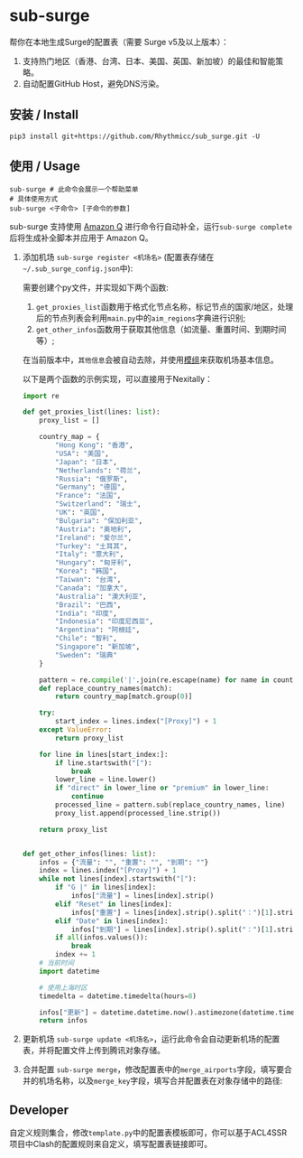 # sub-surge

帮你在本地生成Surge的配置表（需要 Surge v5及以上版本）：

1. 支持热门地区（香港、台湾、日本、美国、英国、新加坡）的最佳和智能策略。
2. 自动配置GitHub Host，避免DNS污染。

## 安装 / Install

```shell
pip3 install git+https://github.com/Rhythmicc/sub_surge.git -U
```

## 使用 / Usage

```shell
sub-surge # 此命令会展示一个帮助菜单
# 具体使用方式
sub-surge <子命令> [子命令的参数]
```

sub-surge 支持使用 [Amazon Q](https://aws.amazon.com/cn/q/) 进行命令行自动补全，运行`sub-surge complete`后将生成补全脚本并应用于 Amazon Q。

1. 添加机场 `sub-surge register <机场名>` (配置表存储在`~/.sub_surge_config.json`中):

   需要创建个py文件，并实现如下两个函数:
   1. `get_proxies_list`函数用于格式化节点名称，标记节点的国家/地区，处理后的节点列表会利用`main.py`中的`aim_regions`字典进行识别;
   2. `get_other_infos`函数用于获取其他信息（如流量、重置时间、到期时间等）;

    在当前版本中，`其他信息`会被自动去除，并使用[模组](https://github.com/Rabbit-Spec/Surge/tree/Master/Module/Panel/Sub-info)来获取机场基本信息。

    以下是两个函数的示例实现，可以直接用于Nexitally：

    ```python
    import re

    def get_proxies_list(lines: list):
        proxy_list = []

        country_map = {
            "Hong Kong": "香港",
            "USA": "美国",
            "Japan": "日本",
            "Netherlands": "荷兰",
            "Russia": "俄罗斯",
            "Germany": "德国",
            "France": "法国",
            "Switzerland": "瑞士",
            "UK": "英国",
            "Bulgaria": "保加利亚",
            "Austria": "奥地利",
            "Ireland": "爱尔兰",
            "Turkey": "土耳其",
            "Italy": "意大利",
            "Hungary": "匈牙利",
            "Korea": "韩国",
            "Taiwan": "台湾",
            "Canada": "加拿大",
            "Australia": "澳大利亚",
            "Brazil": "巴西",
            "India": "印度",
            "Indonesia": "印度尼西亚",
            "Argentina": "阿根廷",
            "Chile": "智利",
            "Singapore": "新加坡",
            "Sweden": "瑞典"
        }

        pattern = re.compile('|'.join(re.escape(name) for name in country_map.keys()))
        def replace_country_names(match):
            return country_map[match.group(0)]

        try:
            start_index = lines.index("[Proxy]") + 1
        except ValueError:
            return proxy_list

        for line in lines[start_index:]:
            if line.startswith("["):
                break
            lower_line = line.lower()
            if "direct" in lower_line or "premium" in lower_line:
                continue
            processed_line = pattern.sub(replace_country_names, line)
            proxy_list.append(processed_line.strip())

        return proxy_list


    def get_other_infos(lines: list):
        infos = {"流量": "", "重置": "", "到期": ""}
        index = lines.index("[Proxy]") + 1
        while not lines[index].startswith("["):
            if "G |" in lines[index]:
                infos["流量"] = lines[index].strip()
            elif "Reset" in lines[index]:
                infos["重置"] = lines[index].strip().split("：")[1].strip()
            elif "Date" in lines[index]:
                infos["到期"] = lines[index].strip().split("：")[1].strip()
            if all(infos.values()):
                break
            index += 1
        # 当前时间
        import datetime

        # 使用上海时区
        timedelta = datetime.timedelta(hours=8)

        infos["更新"] = datetime.datetime.now().astimezone(datetime.timezone(timedelta)).strftime("%Y-%m-%d %H:%M:%S")
        return infos
    ```

2. 更新机场 `sub-surge update <机场名>`，运行此命令会自动更新机场的配置表，并将配置文件上传到腾讯对象存储。
3. 合并配置 `sub-surge merge`，修改配置表中的`merge_airports`字段，填写要合并的机场名称，以及`merge_key`字段，填写合并配置表在对象存储中的路径:

## Developer

自定义规则集合，修改`template.py`中的配置表模板即可，你可以基于ACL4SSR项目中Clash的配置规则来自定义，填写配置表链接即可。
